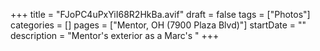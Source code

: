 +++
title = "FJoPC4uPxYiI68R2HkBa.avif"
draft = false
tags = ["Photos"]
categories = []
pages = ["Mentor, OH (7900 Plaza Blvd)"]
startDate = ""
description = "Mentor's exterior as a Marc's "
+++

